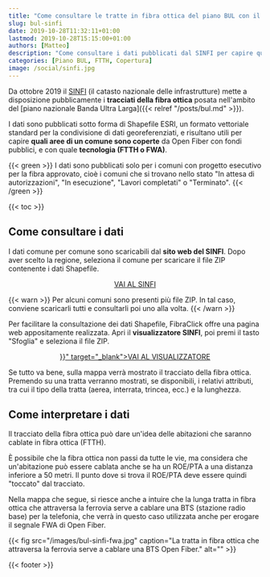 ```yaml
---
title: "Come consultare le tratte in fibra ottica del piano BUL con il SINFI"
slug: bul-sinfi
date: 2019-10-28T11:32:11+01:00
lastmod: 2019-10-28T15:15:00+01:00
authors: [Matteo]
description: "Come consultare i dati pubblicati dal SINFI per capire quali aree di un comune saranno coperte con fondi pubblici in fibra ottica."
categories: [Piano BUL, FTTH, Copertura]
image: /social/sinfi.jpg
---
```


Da ottobre 2019 il [SINFI](https://www.sinfi.it) (il catasto nazionale delle infrastrutture) mette a disposizione pubblicamente i **tracciati della fibra ottica** posata nell'ambito del [piano nazionale Banda Ultra Larga]({{< relref "/posts/bul.md" >}}).

I dati sono pubblicati sotto forma di Shapefile ESRI, un formato vettoriale standard per la condivisione di dati georeferenziati, e risultano utili per capire **quali aree di un comune sono coperte** da Open Fiber con fondi pubblici, e con quale **tecnologia (FTTH o FWA)**.

{{< green >}}
I dati sono pubblicati solo per i comuni con progetto esecutivo per la fibra approvato, cioè i comuni che si trovano nello stato "In attesa di autorizzazioni", "In esecuzione", "Lavori completati" o "Terminato".
{{< /green >}}

{{< toc >}}

## Come consultare i dati

I dati comune per comune sono scaricabili dal **sito web del SINFI**. Dopo aver scelto la regione, seleziona il comune per scaricare il file ZIP contenente i dati Shapefile.

<p style="text-align: center">
<a href="https://www.sinfi.it/portal/index.php/35-esecutivi_bul_concessione" target="_blank">VAI AL SINFI</a>
</p>

{{< warn >}}
Per alcuni comuni sono presenti più file ZIP. In tal caso, conviene scaricarli tutti e consultarli poi uno alla volta.
{{< /warn >}}

Per facilitare la consultazione dei dati Shapefile, FibraClick offre una pagina web appositamente realizzata. Apri il **visualizzatore SINFI**, poi premi il tasto "Sfoglia" e seleziona il file ZIP.

<p style="text-align: center">
<a href="{{< relref "/sinfi.md" >}}" target="_blank">VAI AL VISUALIZZATORE</a>
</p>

Se tutto va bene, sulla mappa verrà mostrato il tracciato della fibra ottica. Premendo su una tratta verranno mostrati, se disponibili, i relativi attributi, tra cui il tipo della tratta (aerea, interrata, trincea, ecc.) e la lunghezza.

## Come interpretare i dati

Il tracciato della fibra ottica può dare un'idea delle abitazioni che saranno cablate in fibra ottica (FTTH).

È possibile che la fibra ottica non passi da tutte le vie, ma considera che un'abitazione può essere cablata anche se ha un ROE/PTA a una distanza inferiore a 50 metri. Il punto dove si trova il ROE/PTA deve essere quindi "toccato" dal tracciato.

Nella mappa che segue, si riesce anche a intuire che la lunga tratta in fibra ottica che attraversa la ferrovia serve a cablare una BTS (stazione radio base) per la telefonia, che verrà in questo caso utilizzata anche per erogare il segnale FWA di Open Fiber.

{{< fig src="/images/bul-sinfi-fwa.jpg" caption="La tratta in fibra ottica che attraversa la ferrovia serve a cablare una BTS Open Fiber." alt="" >}}

{{< footer >}}
